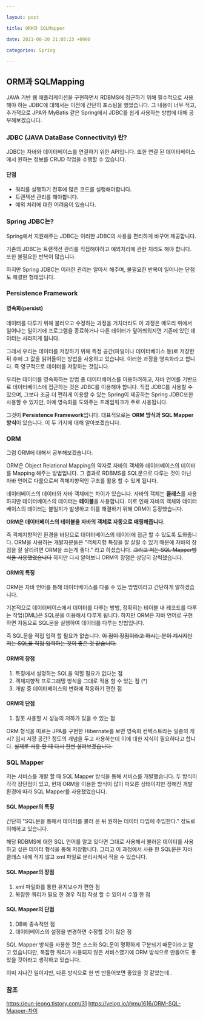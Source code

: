 ```yaml
---

layout: post

title: ORM과 SQLMapper

date: 2021-08-20 21:05:23 +0900

categories: Spring

---
```


ORM과 SQLMapping
---

JAVA 기반 웹 애플리케이션을 구현하면서 RDBMS에 접근하기 위해 필수적으로 사용해야 하는 JDBC에 대해서는 이전에 간단히 포스팅을 했었습니다. 그 내용이 너무 적고, 추가적으로 JPA와 MyBatis 같은 Spring에서 JDBC를 쉽게 사용하는 방법에 대해 공부해보겠습니다.

### JDBC (JAVA DataBase Connectivity) 란?

JDBC는 자바와 데이터베이스를 연결하기 위한 API입니다. 또한 연결 된 데이터베이스에서 원하는 정보를 CRUD 작업을 수행할 수 있습니다.

#### 단점

- 쿼리를 실행하기 전후에 많은 코드를 실행해야합니다.
- 트랜잭션 관리를 해야합니다.
- 예외 처리에 대한 어려움이 있습니다.

### Spring JDBC는?

Spring에서 지원해주는 JDBC는 이러한 JDBC의 사용을 편리하게 바꾸어 제공합니다.

기존의 JDBC는 트랜잭션 관리를 직접해야하고 예외처리에 관한 처리도 해야 합니다. 또한 불필요한 반복이 많습니다.

하지만 Spring JDBC는 이러한 관리는 알아서 해주며, 불필요한 반복이 일어나는 단점도 해결한 형태입니다.

### Persistence Framework

#### 영속화(persist)

데이터를 다루기 위해 불러오고 수정하는 과정을 거치더라도 이 과정은 메모리 위에서 일어나는 일이기에 프로그램을 종료하거나 다른 데이터가 덮어씌워지면 기존에 있던 데이터는 사라지게 됩니다.

그래서 우리는 데이터를 저장하기 위해 특정 공간(파일이나 데이터베이스 등)로 저장한 뒤 후에 그 값을 읽어들이는 방법을 사용하고 있습니다. 이러한 과정을 영속화라고 합니다. 즉 영구적으로 데이터를 저장하는 것입니다.

우리는 데이터를 영속화하는 방법 중 데이터베이스를 이용하려하고, 자바 언어를 기반으로 데이터베이스에 접근하는 것은 JDBC를 이용해야 합니다. 직접 JDBC를 사용할 수 있으며, 그보다 조금 더 편하게 이용할 수 있는 Spring이 제공하는 Spring JDBC또한 사용할 수 있지만, 아예 영속화를 도와주는 프레임워크가 주로 사용됩니다.

그것이 **Persistence Framework**입니다. 대표적으로는 **ORM 방식과 SQL Mapper 방식**이 있습니다. 이 두 가지에 대해 알아보겠습니다.

### ORM

그럼 ORM에 대해서 공부해보겠습니다.

ORM은 Object Relational Mapping의 약자로 자바의 객체와 데이터베이스의 데이터를 Mapping 해주는 방법입니다. 그 결과로 RDBMS를 SQL문으로 다루는 것이 아닌 자바 언어로 다룸으로써 객체지향적인 구조를 활용 할 수 있게 됩니다.

데이터베이스의 데이터와 자바 객체에는 차이가 있습니다. 자바의 객체는 **클래스**를 사용하지만 데이터베이스의 데이터는 **테이블**을 사용합니다. 이로 인해 자바의 객체와 데이터베이스의 데이터는 불일치가 발생하고 이를 해결하기 위해 ORM이 등장했습니다.

**ORM은 데이터베이스의 테이블을 자바의 객체로 자동으로 매핑해줍니다.**

즉 객체지향적인 환경을 바탕으로 데이터베이스의 데이터에 접근 할 수 있도록 도와줍니다. ORM을 사용하는 개발자분들은 "객체지향 특징을 잘 살릴 수 있기 때문에 자바의 장점을 잘 살리려면 ORM을 쓰는게 좋다." 라고 하셨습니다.
~~그리고 저는 SQL Mapper방식을 사용했었습니다~~
하지만 다시 알아보니 ORM의 장점은 상당히 강력했습니다.

#### ORM의 특징

ORM은 자바 언어를 통해 데이터베이스를 다룰 수 있는 방법이라고 간단하게 말하겠습니다.

기본적으로 데이터베이스에서 데이터를 다루는 방법, 정확히는 테이블 내 레코드를 다루는 작업(DML)은 SQL문을 이용해서 다루게 됩니다. 하지만 ORM은 자바 언어로 구현하면 자동으로 SQL문을 실행하여 데이터를 다루는 방법입니다.

즉 SQL문을 직접 입력 할 필요가 없습니다. ~~이 점이 장점이라고 하시는 분이 계시지만 저는 SQL을 직접 입력하는 것이 좋은 것 같습니다.~~

#### ORM의 장점

1. 특징에서 설명하는 SQL을 익힐 필요가 없다는 점
2. 객체지향적 프로그래밍 방식을 그대로 적용 할 수 있는 점 (*)
3. 개발 중 데이터베이스의 변화에 적응하기 편한 점

#### ORM의 단점
1. 잘못 사용할 시 성능의 저하가 있을 수 있는 점

ORM 형식을 따르는 JPA를 구현한 Hibernate를 보면 영속화 컨텍스트라는 일종의 캐시? 임시 저장 공간? 정도의 개념을 두고 사용하는데 이에 대한 지식이 필요하다고 합니다. ~~실제로 사용 할 때 다시 한번 살펴보겠습니다.~~

### SQL Mapper

저는 서비스를 개발 할 때 SQL Mapper 방식을 통해 서비스를 개발했습니다. 두 방식이 각각 장단점이 있고, 현재 ORM을 이용한 방식이 많이 떠오른 상태이지만 정해진 개발 환경에 따라 SQL Mapper를 사용했었습니다.

#### SQL Mapper의 특징

간단히 "SQL문을 통해서 데이터를 불러 온 뒤 원하는 데이터 타입에 주입한다." 정도로 이해하고 있습니다.

해당 RDBMS에 대한 SQL 언어를 알고 있다면 그대로 사용해서 불러온 데이터를 사용하고 싶은 데이터 형식을 통해 저장합니다. 그리고 이 과정에서 사용 한 SQL문은 자바 클래스 내에 적지 않고 xml 파일로 분리시켜서 적을 수 있습니다.

#### SQL Mapper의 장점

1. xml 파일화를 통한 유지보수가 편한 점
2. 복잡한 쿼리가 필요 한 경우 직접 작성 할 수 있어서 수월 한 점

#### SQL Mapper의 단점

1. DB에 종속적인 점
2. 데이터베이스의 설정을 변경하면 수정할 것이 많은 점

SQL Mapper 방식을 사용한 것은 소스와 SQL문이 명확하게 구분되기 때문이라고 알고 있습니다만, 복잡한 쿼리가 사용되지 않은 서비스였기에 ORM 방식으로 만들어도 좋았을 것이라고 생각하고 있습니다.

이미 지나간 일이지만, 다른 방식으로 한 번 만들어보면 좋았을 것 같았는데..

### 참조
<https://eun-jeong.tistory.com/31>
<https://velog.io/@mu1616/ORM-SQL-Mapper-차이>
